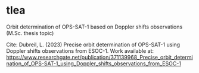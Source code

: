 # tlea
Orbit determination of OPS-SAT-1 based on Doppler shifts observations (M.Sc. thesis topic)

Cite: Dubreil, L. (2023) Precise orbit determination of OPS-SAT-1 using Doppler shifts observations from ESOC-1.
Work available at: https://www.researchgate.net/publication/371139968_Precise_orbit_determination_of_OPS-SAT-1_using_Doppler_shifts_observations_from_ESOC-1

